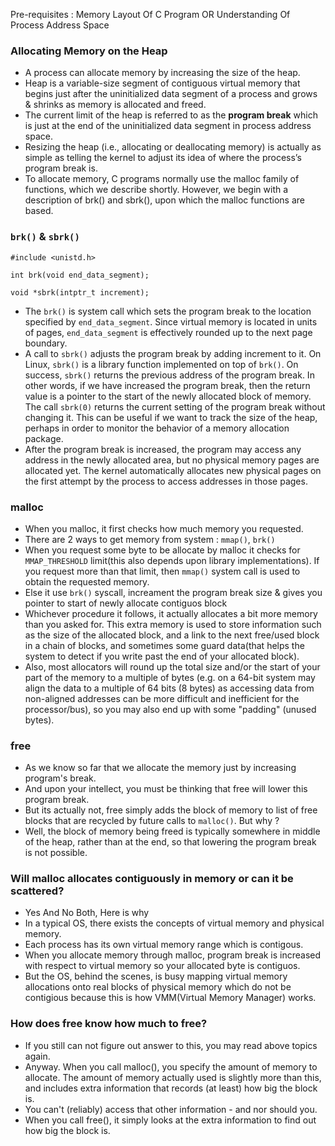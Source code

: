 Pre-requisites : Memory Layout Of C Program OR Understanding Of Process Address Space 

### Allocating Memory on the Heap

- A process can allocate memory by increasing the size of the heap.
- Heap is a variable-size segment of contiguous virtual memory that  begins just after the uninitialized data segment of a process and grows & shrinks as memory is allocated and freed. 
- The current limit of the heap is referred to as the **program break** which is just at the end of the uninitialized data segment in process address space.
- Resizing the heap (i.e., allocating or deallocating memory) is actually as simple as telling the kernel to adjust its idea of  where the process’s program break is.
- To allocate memory, C programs normally use the malloc family of functions, which we describe shortly. However, we begin with a description of brk() and sbrk(), upon which the malloc functions are based.

### `brk()` & `sbrk()`

```
#include <unistd.h>

int brk(void end_data_segment); 

void *sbrk(intptr_t increment); 
```

- The `brk()` is system call which sets the program break to the location specified by `end_data_segment`. Since virtual memory is located in units of pages, `end_data_segment` is effectively rounded up to the next page boundary.
- A call to `sbrk()` adjusts the program break by adding increment to it. On Linux, `sbrk()` is a library function implemented on top of `brk()`. On  success,  `sbrk()`  returns  the  previous address  of  the  program  break.  In  other  words, if we have increased the program break, then the return value is a pointer to the start of the newly allocated block of memory. The  call  `sbrk(0)` returns  the  current  setting  of  the  program  break  without changing it. This can be useful if we want to track the size of the heap, perhaps in order to monitor the behavior of a memory allocation package.
- After the program break is increased, the program may access any address in the newly allocated area, but no physical memory pages are allocated yet. The kernel automatically allocates new physical pages on the first attempt by the process to access addresses in those pages.

### malloc 

- When you malloc, it first checks how much memory you requested.
- There are 2 ways to get memory from system : `mmap()`, `brk()`
- When you request some byte to be allocate by malloc it checks for `MMAP_THRESHOLD` limit(this also depends upon library implementations). If you request more than that limit, then `mmap()` system call is used to obtain the requested memory.
- Else it use `brk()` syscall, increament the program break size & gives you pointer to start of newly allocate contiguos block
- Whichever procedure it follows, it actually allocates a bit more memory than you asked for. This extra memory is used to store information such as the size of the allocated block, and a link to the next free/used block in a chain of blocks, and sometimes some guard data(that helps the system to detect if you write past the end of your allocated block). 
- Also, most allocators will round up the total size and/or the start of your part of the memory to a multiple of bytes (e.g. on a 64-bit system may align the data to a multiple of 64 bits (8 bytes) as accessing data from non-aligned addresses can be more difficult and inefficient for the processor/bus), so you may also end up with some "padding" (unused bytes).

### free

- As we know so far that we allocate the memory just by increasing program's break.
- And upon your intellect, you must be thinking that free will lower this program break.
- But its actually not, free simply adds the block of memory to list of free blocks that are recycled by future calls to `malloc()`. But why ?
- Well, the block of memory being freed is typically somewhere in middle of the heap, rather than at the end, so that lowering the program break is not possible.

### Will malloc allocates contiguously in memory or can it be scattered?

- Yes And No Both, Here is why
- In a typical OS, there exists the concepts of virtual memory and physical memory.
- Each process has its own virtual memory range which is contigous.
- When you allocate memory through malloc, program break is increased with respect to virtual memory so your allocated byte is contiguos.
- But the OS, behind the scenes, is busy mapping virtual memory allocations onto real blocks of physical memory which do not be contigious because this is how VMM(Virtual Memory Manager) works.


### How does free know how much to free?

- If you still can not figure out answer to this, you may read above topics again.
- Anyway. When you call malloc(), you specify the amount of memory to allocate. The amount of memory actually used is slightly more than this, and includes extra information that records (at least) how big the block is. 
- You can't (reliably) access that other information - and nor should you.
- When you call free(), it simply looks at the extra information to find out how big the block is.
